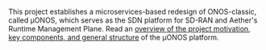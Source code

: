 This project establishes a microservices-based redesign of ONOS-classic, called µONOS,
which serves as the SDN platform for SD-RAN and Aether's Runtime Management Plane. Read an
[overview of the project motivation, key components, and general structure](https://github.com/onosproject/.github/blob/master/profile/overview.md) of the µONOS platform.
